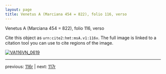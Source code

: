 ```yaml
---
layout: page
title: Venetus A (Marciana 454 = 822), folio 116, verso
---
```


Venetus A (Marciana 454 = 822), folio 116, verso

Cite this object as `urn:cite2:hmt:msA.v1:116v`.  The full image is linked to a citation tool you can use to cite regions of the image.

[![VA116VN_0619](http://www.homermultitext.org/iipsrv?IIIF=/project/homer/pyramidal/deepzoom/hmt/vaimg/2017a/VA116VN_0619.tif/full/800,/0/default.jpg)](http://www.homermultitext.org/ict2/?urn=urn:cite2:hmt:vaimg.2017a:VA116VN_0619) 

---

previous:  [116r](../116r/) | next: [117r](../117r/)